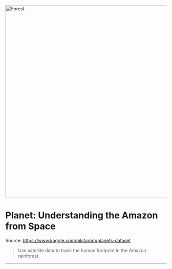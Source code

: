 <img src='https://storage.googleapis.com/kaggle-competitions/kaggle/6322/logos/header.png' alt='Forest' width="600">

**<h1> Planet: Understanding the Amazon from Space </h1>**


Source: https://www.kaggle.com/nikitarom/planets-dataset

> Use satellite data to track the human footprint in the Amazon rainforest.

---
